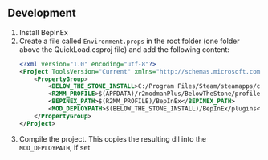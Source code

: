 ## Development

1. Install BepInEx
2. Create a file called `Environment.props` in the root folder (one folder above the QuickLoad.csproj file) and add the following content:
   ```xml
   <?xml version="1.0" encoding="utf-8"?>
   <Project ToolsVersion="Current" xmlns="http://schemas.microsoft.com/developer/msbuild/2003">
       <PropertyGroup>
           <BELOW_THE_STONE_INSTALL>C:/Program Files/Steam/steamapps/common/Below The Stone</BELOW_THE_STONE_INSTALL>
           <R2MM_PROFILE>$(APPDATA)/r2modmanPlus/BelowTheStone/profiles/Default</R2MM_PROFILE>
           <BEPINEX_PATH>$(R2MM_PROFILE)/BepInEx</BEPINEX_PATH>
           <MOD_DEPLOYPATH>$(BELOW_THE_STONE_INSTALL)/BepInEx/plugins</MOD_DEPLOYPATH>
       </PropertyGroup>
   </Project>
   ```
3. Compile the project. This copies the resulting dll into the `MOD_DEPLOYPATH`, if set
